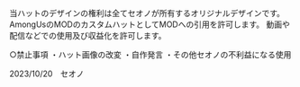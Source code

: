 当ハットのデザインの権利は全てセオノが所有するオリジナルデザインです。
AmongUsのMODのカスタムハットとしてMODへの引用を許可します。
動画や配信などでの使用及び収益化を許可します。

○禁止事項
・ハット画像の改変
・自作発言
・その他セオノの不利益になる使用

2023/10/20　セオノ